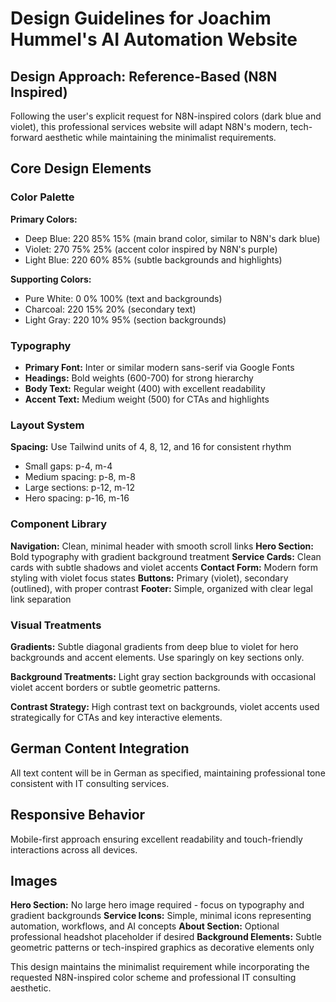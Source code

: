 # Design Guidelines for Joachim Hummel's AI Automation Website

## Design Approach: Reference-Based (N8N Inspired)
Following the user's explicit request for N8N-inspired colors (dark blue and violet), this professional services website will adapt N8N's modern, tech-forward aesthetic while maintaining the minimalist requirements.

## Core Design Elements

### Color Palette
**Primary Colors:**
- Deep Blue: 220 85% 15% (main brand color, similar to N8N's dark blue)
- Violet: 270 75% 25% (accent color inspired by N8N's purple)
- Light Blue: 220 60% 85% (subtle backgrounds and highlights)

**Supporting Colors:**
- Pure White: 0 0% 100% (text and backgrounds)
- Charcoal: 220 15% 20% (secondary text)
- Light Gray: 220 10% 95% (section backgrounds)

### Typography
- **Primary Font:** Inter or similar modern sans-serif via Google Fonts
- **Headings:** Bold weights (600-700) for strong hierarchy
- **Body Text:** Regular weight (400) with excellent readability
- **Accent Text:** Medium weight (500) for CTAs and highlights

### Layout System
**Spacing:** Use Tailwind units of 4, 8, 12, and 16 for consistent rhythm
- Small gaps: p-4, m-4
- Medium spacing: p-8, m-8  
- Large sections: p-12, m-12
- Hero spacing: p-16, m-16

### Component Library

**Navigation:** Clean, minimal header with smooth scroll links
**Hero Section:** Bold typography with gradient background treatment
**Service Cards:** Clean cards with subtle shadows and violet accents
**Contact Form:** Modern form styling with violet focus states
**Buttons:** Primary (violet), secondary (outlined), with proper contrast
**Footer:** Simple, organized with clear legal link separation

### Visual Treatments
**Gradients:** Subtle diagonal gradients from deep blue to violet for hero backgrounds and accent elements. Use sparingly on key sections only.

**Background Treatments:** Light gray section backgrounds with occasional violet accent borders or subtle geometric patterns.

**Contrast Strategy:** High contrast text on backgrounds, violet accents used strategically for CTAs and key interactive elements.

## German Content Integration
All text content will be in German as specified, maintaining professional tone consistent with IT consulting services.

## Responsive Behavior
Mobile-first approach ensuring excellent readability and touch-friendly interactions across all devices.

## Images
**Hero Section:** No large hero image required - focus on typography and gradient backgrounds
**Service Icons:** Simple, minimal icons representing automation, workflows, and AI concepts
**About Section:** Optional professional headshot placeholder if desired
**Background Elements:** Subtle geometric patterns or tech-inspired graphics as decorative elements only

This design maintains the minimalist requirement while incorporating the requested N8N-inspired color scheme and professional IT consulting aesthetic.
